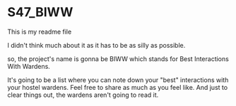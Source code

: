 # S47_BIWW
This is my readme file


I didn't think much about it as it has to be as silly as possible.

so, the project's name is gonna be BIWW which stands for Best Interactions With Wardens.

It's going to be a list where you can note down your "best" interactions with your hostel wardens. Feel free to share as much as you feel like. And just to clear things out, the wardens aren't going to read it.
